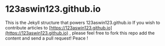 # 123aswin123.github.io
This is the Jekyll structure that powers 123aswin123.github.io
If you wish to contribute articles to [https://123aswin123.github.io](https://123aswin123.github.io) , please feel free to fork this repo add the content and send a pull request! Peace !
